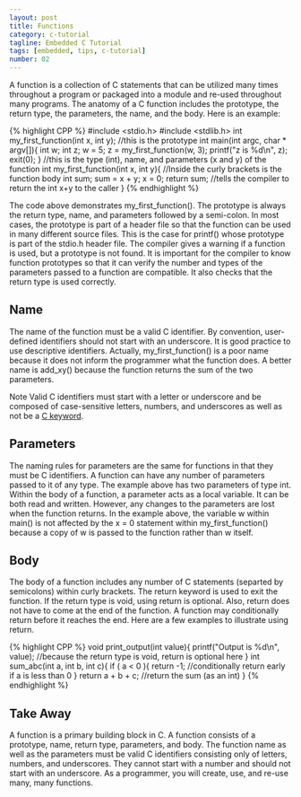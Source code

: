 ```yaml
---
layout: post
title: Functions
category: c-tutorial
tagline: Embedded C Tutorial
tags: [embedded, tips, c-tutorial]
number: 02
---
```


A function is a collection of C statements that can be utilized many times throughout a program or packaged into a module and re-used throughout many programs. The anatomy of a C function includes the prototype, the return type, the parameters, the name, and the body. Here is an example:

{% highlight CPP %}
#include <stdio.h>
#include <stdlib.h>
int my_first_function(int x, int y); //this is the prototype
int main(int argc, char * argv[]){
     int w;
     int z;
     w = 5;
     z = my_first_function(w, 3);
     printf("z is %d\n", z);
     exit(0);
}
//this is the type (int), name, and parameters (x and y) of the function
int my_first_function(int x, int y){
     //Inside the curly brackets is the function body
     int sum;
     sum = x + y;
     x = 0;
     return sum; //tells the compiler to return the int x+y to the caller
}
{% endhighlight %}
 
The code above demonstrates my_first_function(). The prototype is always the return type, name, and parameters followed by a semi-colon. In most cases, the prototype is part of a header file so that the function can be used in many different source files. This is the case for printf() whose prototype is part of the stdio.h header file. The compiler gives a warning if a function is used, but a prototype is not found. It is important for the compiler to know function prototypes so that it can verify the number and types of the parameters passed to a function are compatible. It also checks that the return type is used correctly.

## Name

The name of the function must be a valid C identifier. By convention, user-defined identifiers should not start with an underscore. It is good practice to use descriptive identifiers. Actually, my_first_function() is a poor name because it does not inform the programmer what the function does. A better name is add_xy() because the function returns the sum of the two parameters.

<div class="alert alert-info"><span class="label label-danger">Note</span> Valid C identifiers must start with a letter or 
underscore and be composed of case-sensitive letters, numbers, and underscores as 
well as not be a <a href="{% post_url 2013-12-10-Embedded-C-Tutorial-Keyword-Reference %}">C keyword</a>.</div>

## Parameters

The naming rules for parameters are the same for functions in that they must be C identifiers. A function can have any number of parameters passed to it of any type. The example above has two parameters of type int. Within the body of a function, a parameter acts as a local variable. It can be both read and written. However, any changes to the parameters are lost when the function returns. In the example above, the variable w within main() is not affected by the x = 0 statement within my_first_function() because a copy of w is passed to the function rather than w itself.

## Body

The body of a function includes any number of C statements (separted by semicolons) within curly brackets. The return keyword is used to exit the function. If the return type is void, using return is optional. Also, return does not have to come at the end of the function. A function may conditionally return before it reaches the end. Here are a few examples to illustrate using return.

{% highlight CPP %}
void print_output(int value){
     printf("Output is %d\n", value);
     //because the return type is void, return is optional here
}
int sum_abc(int a, int b, int c){
     if ( a < 0 ){
          return -1; //conditionally return early if a is less than 0
     }
     return a + b + c; //return the sum (as an int)
}
{% endhighlight %}    
 
## Take Away

A function is a primary building block in C. A function consists of a prototype, name, return type, parameters, and body. The function name as well as the parameters must be valid C identifiers consisting only of letters, numbers, and underscores. They cannot start with a number and should not start with an underscore. As a programmer, you will create, use, and re-use many, many functions.